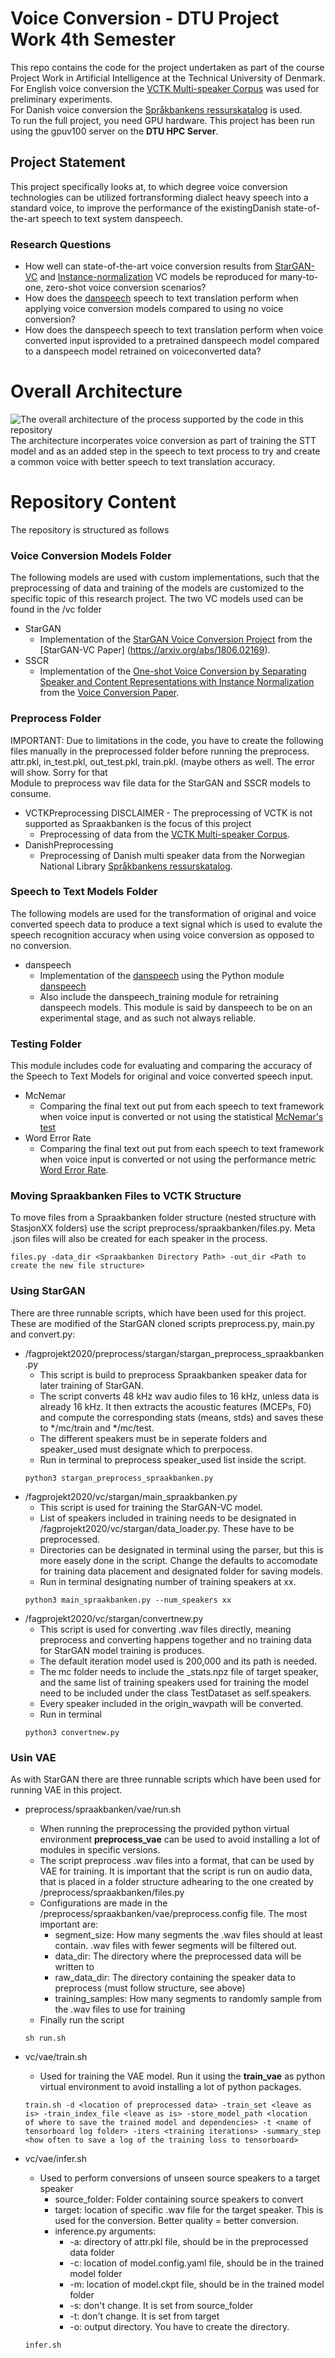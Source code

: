 # Voice Conversion - DTU Project Work 4th Semester
This repo contains the code for the project undertaken 
as part of the course Project Work in Artificial Intelligence at the Technical University of Denmark.<br>
For English voice conversion the [VCTK Multi-speaker Corpus](https://datashare.is.ed.ac.uk/handle/10283/3443) was used for preliminary experiments.<br>
For Danish voice conversion the [Språkbankens ressurskatalog](https://www.nb.no/sprakbanken/ressurskatalog/oai-nb-no-sbr-19/) is used.<br>
To run the full project, you need GPU hardware. This project has been run using the gpuv100 server on the **DTU HPC Server**.


## Project Statement
This project specifically looks at, to which degree voice conversion technologies can be utilized fortransforming dialect heavy speech into a standard voice, to improve the performance of the existingDanish state-of-the-art speech to text system danspeech.

### Research Questions
* How well can state-of-the-art voice conversion results from [StarGAN-VC](https://arxiv.org/abs/1806.02169) and [Instance-normalization](https://arxiv.org/abs/1904.05742) VC models be reproduced for many-to-one, zero-shot voice conversion scenarios?
* How does the [danspeech](https://github.com/danspeech) speech to text translation perform when applying voice conversion models compared to using no voice conversion?
* How does the danspeech speech to text translation perform when voice converted input isprovided to a pretrained danspeech model compared to a danspeech model retrained on voiceconverted data?

# Overall Architecture
![The overall architecture of the process supported by the code in this repository](/img/architecture.png)
The architecture incorperates voice conversion as part of training the STT model and as an added step in the speech to text process to try and create a common voice with better speech to text translation accuracy.

# Repository Content
The repository is structured as follows

### Voice Conversion Models Folder
The following models are used with custom implementations, such that the preprocessing of data and training of the models are customized to the specific topic of this research project. The two VC models used can be found in the /vc folder

* StarGAN
    - Implementation of the [StarGAN Voice Conversion Project](https://github.com/liusongxiang/StarGAN-Voice-Conversion) from the [StarGAN-VC Paper] (https://arxiv.org/abs/1806.02169).
* SSCR
    - Implementation of the [One-shot Voice Conversion by Separating Speaker and Content Representations with Instance Normalization](https://github.com/jjery2243542/adaptive_voice_conversion) from the [Voice Conversion Paper](https://arxiv.org/abs/1904.05742).

### Preprocess Folder
<span style="color.red">IMPORTANT: Due to limitations in the code, you have to create the following files manually in the preprocessed folder before running the preprocess. attr.pkl, in_test.pkl, out_test.pkl, train.pkl. (maybe others as well. The error will show. Sorry for that</span>
<br/>
Module to preprocess wav file data for the StarGAN and SSCR models to consume.
* VCTKPreprocessing <span style="color.red"> DISCLAIMER - The preprocessing of VCTK is not supported as Spraakbanken is the focus of this project</span>
    - Preprocessing of data from the [VCTK Multi-speaker Corpus](https://datashare.is.ed.ac.uk/handle/10283/3443).
* DanishPreprocessing
    - Preprocessing of Danish multi speaker data from the Norwegian National Library [Språkbankens ressurskatalog](https://www.nb.no/sprakbanken/show?serial=oai%3Anb.no%3Asbr-19&lang=en).

### Speech to Text Models Folder
The following models are used for the transformation of original and voice converted speech data to produce a text signal which is used to evalute the speech recognition accuracy when using voice conversion as opposed to no conversion.
* danspeech
    - Implementation of the [danspeech](https://github.com/danspeech) using the Python module [danspeech](https://pypi.org/project/danspeech/)
    - Also include the danspeech_training module for retraining danspeech models. This module is said by danspeech to be on an experimental stage, and as such not always reliable.


### Testing Folder
This module includes code for evaluating and comparing the accuracy of the Speech to Text Models for original and voice converted speech input. 
* McNemar
    - Comparing the final text out put from each speech to text framework when voice input is converted or not using the statistical [McNemar's test](https://en.wikipedia.org/wiki/McNemar%27s_test)
* Word Error Rate
    - Comparing the final text out put from each speech to text framework when voice input is converted or not using the performance metric [Word Error Rate](https://en.wikipedia.org/wiki/Word_error_rate).

### Moving Spraakbanken Files to VCTK Structure
To move files from a Spraakbanken folder structure (nested structure with StasjonXX folders)
use the script preprocess/spraakbanken/files.py. Meta .json files will also be created for each speaker in the process.
```
files.py -data_dir <Spraakbanken Directory Path> -out_dir <Path to create the new file structure>
```

### Using StarGAN
There are three runnable scripts, which have been used for this project. 
These are modified of the StarGAN cloned scripts preprocess.py, main.py and convert.py:  
* /fagprojekt2020/preprocess/stargan/stargan_preprocess_spraakbanken.py
    - This script is build to preprocess Spraakbanken speaker data for later training of StarGAN.
    - The script converts 48 kHz wav audio files to 16 kHz, unless data is already 16 kHz. 
    It then extracts the acoustic features (MCEPs, F0) and compute the corresponding stats (means, stds) and saves 
    these to */mc/train and */mc/test.
    - The different speakers must be in seperate folders and speaker_used must designate which to prerpocess.
    - Run in terminal to preprocess speaker_used list inside the script.
    ```
    python3 stargan_preprocess_spraakbanken.py 
    ```
* /fagprojekt2020/vc/stargan/main_spraakbanken.py  
    - This script is used for training the StarGAN-VC model.  
    - List of speakers included in training needs to be designated in /fagprojekt2020/vc/stargan/data_loader.py. 
    These have to be preprocessed.
    - Directories can be designated in terminal using the parser, but this is more easely done in the script.
    Change the defaults to accomodate for training data placement and designated folder for saving models.
    - Run in terminal designating number of training speakers at xx.
    ```
    python3 main_spraakbanken.py --num_speakers xx
    ```
* /fagprojekt2020/vc/stargan/convertnew.py  
    - This script is used for converting .wav files directly, meaning preprocess and converting happens together and no training data for StarGAN model training is produces.  
    - The default iteration model used is 200,000 and its path is needed.
    - The mc folder needs to include the _stats.npz file of target speaker, and the same list of training speakers used for training the model need to be included under the class TestDataset as self.speakers.  
    - Every speaker included in the origin_wavpath will be converted.
    - Run in terminal
    ```
    python3 convertnew.py 
    ```

### Usin VAE
As with StarGAN there are three runnable scripts which have been used for running VAE in this project.
* preprocess/spraakbanken/vae/run.sh
    - When running the preprocessing the provided python virtual environment **preprocess_vae** can be used to 
      avoid installing a lot of modules in specific versions.
    - The script preprocess .wav files into a format, that can be used by VAE for training.
      It is important that the script is run on audio data, that is placed in a folder structure
      adhearing to the one created by /preprocess/spraakbanken/files.py
    - Configurations are made in the /preprocess/spraakbanken/vae/preprocess.config file. The most important are:
        - segment_size: How many segments the .wav files should at least contain.
          .wav files with fewer segments will be filtered out.
        - data_dir: The directory where the preprocessed data will be written to
        - raw_data_dir: The directory containing the speaker data to preprocess (must follow structure, see above)
        - training_samples: How many segments to randomly sample from the .wav files to use for training
    - Finally run the script
    ```
    sh run.sh 
    ```
* vc/vae/train.sh
    - Used for training the VAE model. Run it using the **train_vae** as python virtual environment
      to avoid installing a lot of python packages.
    ```
    train.sh -d <location of preprocessed data> -train_set <leave as is> -train_index_file <leave as is> -store_model_path <location    of where to save the trained model and dependencies> -t <name of tensorboard log folder> -iters <training iterations> -summary_step <how often to save a log of the training loss to tensorboard>
    ```

* vc/vae/infer.sh
    - Used to perform conversions of unseen source speakers to a target speaker
        - source_folder: Folder containing source speakers to convert
        - target: location of specific .wav file for the target speaker. This is used for the conversion.
          Better quality = better conversion.
        - inference.py arguments:
            * -a: directory of attr.pkl file, should be in the preprocessed data folder
            * -c: location of model.config.yaml file, should be in the trained model folder
            * -m: location of model.ckpt file, should be in the trained model folder
            * -s: don't change. It is set from source_folder
            * -t: don't change. It is set from target
            * -o: output directory. You have to create the directory.
    ```
    infer.sh
    ```

